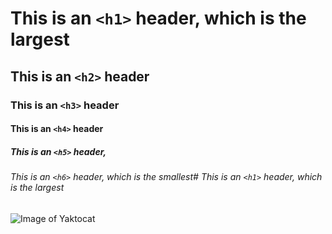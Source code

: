 # This is an `<h1>` header, which is the largest
## This is an `<h2>` header
### This is an `<h3>` header
#### This is an `<h4>` header
##### This is an `<h5>` header,
###### This is an `<h6>` header, which is the smallest# This is an `<h1>` header, which is the largest
![Image of Yaktocat](https://octodex.github.com/images/yaktocat.png)
